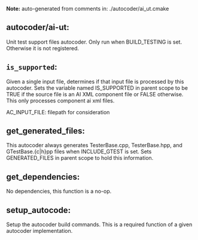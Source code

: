 **Note:** auto-generated from comments in: ./autocoder/ai_ut.cmake

## autocoder/ai-ut:

Unit test support files autocoder. Only run when BUILD_TESTING is set. Otherwise it is not registered.


## `is_supported`:

Given a single input file, determines if that input file is processed by this autocoder. Sets the variable named
IS_SUPPORTED in parent scope to be TRUE if the source file is an AI XML component file or FALSE otherwise. This only
processes component ai xml files.

AC_INPUT_FILE: filepath for consideration


## get_generated_files:

This autocoder always generates TesterBase.cpp, TesterBase.hpp, and GTestBase.{c|h}pp files when INCLUDE_GTEST is set.
Sets GENERATED_FILES in parent scope to hold this information.


## get_dependencies:

No dependencies, this function is a no-op.


## setup_autocode:

Setup the autocoder build commands. This is a required function of a given autocoder implementation.


